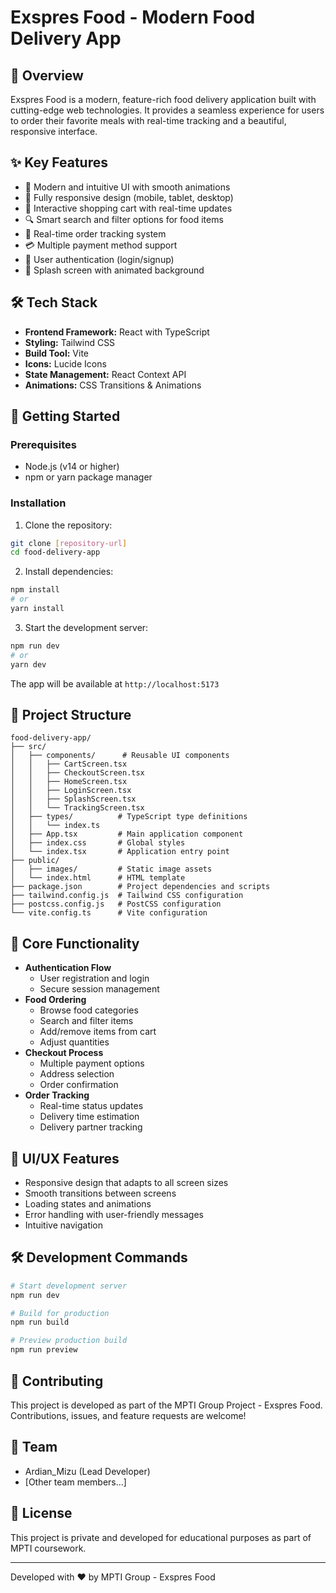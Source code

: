 # Exspres Food - Modern Food Delivery App

## 📱 Overview
Exspres Food is a modern, feature-rich food delivery application built with cutting-edge web technologies. It provides a seamless experience for users to order their favorite meals with real-time tracking and a beautiful, responsive interface.

## ✨ Key Features
- 🎨 Modern and intuitive UI with smooth animations
- 📱 Fully responsive design (mobile, tablet, desktop)
- 🛒 Interactive shopping cart with real-time updates
- 🔍 Smart search and filter options for food items
- 🛵 Real-time order tracking system
- 💳 Multiple payment method support
- 👤 User authentication (login/signup)
- 🌙 Splash screen with animated background

## 🛠️ Tech Stack
- **Frontend Framework:** React with TypeScript
- **Styling:** Tailwind CSS
- **Build Tool:** Vite
- **Icons:** Lucide Icons
- **State Management:** React Context API
- **Animations:** CSS Transitions & Animations

## 🚀 Getting Started

### Prerequisites
- Node.js (v14 or higher)
- npm or yarn package manager

### Installation

1. Clone the repository:
```bash
git clone [repository-url]
cd food-delivery-app
```

2. Install dependencies:
```bash
npm install
# or
yarn install
```

3. Start the development server:
```bash
npm run dev
# or
yarn dev
```

The app will be available at `http://localhost:5173`

## 📁 Project Structure
```
food-delivery-app/
├── src/
│   ├── components/      # Reusable UI components
│   │   ├── CartScreen.tsx
│   │   ├── CheckoutScreen.tsx
│   │   ├── HomeScreen.tsx
│   │   ├── LoginScreen.tsx
│   │   ├── SplashScreen.tsx
│   │   └── TrackingScreen.tsx
│   ├── types/          # TypeScript type definitions
│   │   └── index.ts
│   ├── App.tsx         # Main application component
│   ├── index.css       # Global styles
│   └── index.tsx       # Application entry point
├── public/
│   ├── images/         # Static image assets
│   └── index.html      # HTML template
├── package.json        # Project dependencies and scripts
├── tailwind.config.js  # Tailwind CSS configuration
├── postcss.config.js   # PostCSS configuration
└── vite.config.ts      # Vite configuration
```

## 📱 Core Functionality
- **Authentication Flow**
  - User registration and login
  - Secure session management
- **Food Ordering**
  - Browse food categories
  - Search and filter items
  - Add/remove items from cart
  - Adjust quantities
- **Checkout Process**
  - Multiple payment options
  - Address selection
  - Order confirmation
- **Order Tracking**
  - Real-time status updates
  - Delivery time estimation
  - Delivery partner tracking

## 🎨 UI/UX Features
- Responsive design that adapts to all screen sizes
- Smooth transitions between screens
- Loading states and animations
- Error handling with user-friendly messages
- Intuitive navigation

## 🛠️ Development Commands
```bash
# Start development server
npm run dev

# Build for production
npm run build

# Preview production build
npm run preview
```

## 🤝 Contributing
This project is developed as part of the MPTI Group Project - Exspres Food. Contributions, issues, and feature requests are welcome!

## 👥 Team
- Ardian_Mizu (Lead Developer)
- [Other team members...]

## 📄 License
This project is private and developed for educational purposes as part of MPTI coursework.

---
Developed with ❤️ by MPTI Group - Exspres Food
